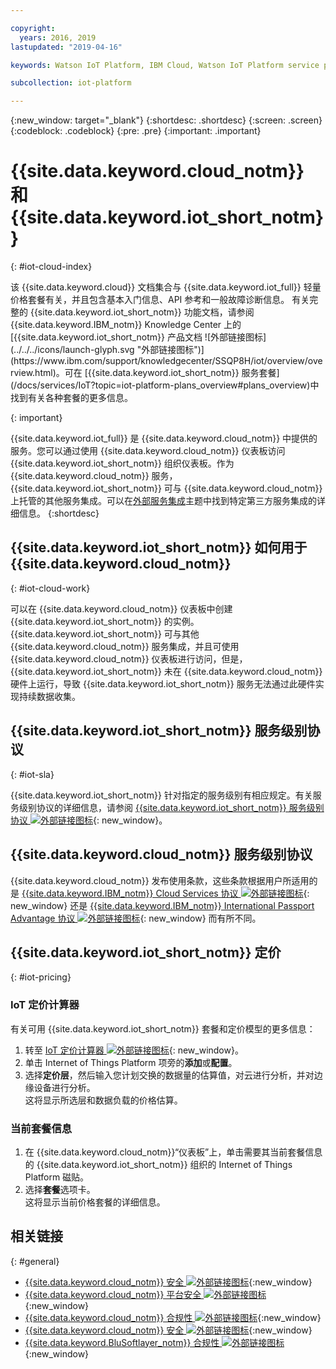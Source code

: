 ```yaml
---

copyright:
  years: 2016, 2019
lastupdated: "2019-04-16"

keywords: Watson IoT Platform, IBM Cloud, Watson IoT Platform service plans

subcollection: iot-platform

---
```


{:new_window: target="\_blank"}
{:shortdesc: .shortdesc}
{:screen: .screen}
{:codeblock: .codeblock}
{:pre: .pre}
{:important: .important}

# {{site.data.keyword.cloud_notm}} 和 {{site.data.keyword.iot_short_notm}}
{: #iot-cloud-index}

<p>该 {{site.data.keyword.cloud}} 文档集合与 {{site.data.keyword.iot_full}} 轻量价格套餐有关，并且包含基本入门信息、API 参考和一般故障诊断信息。
有关完整的 {{site.data.keyword.iot_short_notm}} 功能文档，请参阅 {{site.data.keyword.IBM_notm}} Knowledge Center 上的 [{{site.data.keyword.iot_short_notm}} 产品文档 ![外部链接图标](../../../icons/launch-glyph.svg "外部链接图标")](https://www.ibm.com/support/knowledgecenter/SSQP8H/iot/overview/overview.html)。可在 [{{site.data.keyword.iot_short_notm}} 服务套餐](/docs/services/IoT?topic=iot-platform-plans_overview#plans_overview)中找到有关各种套餐的更多信息。
</p>
{: important}

{{site.data.keyword.iot_full}} 是 {{site.data.keyword.cloud_notm}} 中提供的服务。您可以通过使用 {{site.data.keyword.cloud_notm}} 仪表板访问 {{site.data.keyword.iot_short_notm}} 组织仪表板。作为 {{site.data.keyword.cloud_notm}} 服务，{{site.data.keyword.iot_short_notm}} 可与 {{site.data.keyword.cloud_notm}} 上托管的其他服务集成。可以在[外部服务集成](/docs/services/IoT?topic=iot-platform-ref-index#ref-index)主题中找到特定第三方服务集成的详细信息。
{:shortdesc}

## {{site.data.keyword.iot_short_notm}} 如何用于 {{site.data.keyword.cloud_notm}}
{: #iot-cloud-work}

可以在 {{site.data.keyword.cloud_notm}} 仪表板中创建 {{site.data.keyword.iot_short_notm}} 的实例。{{site.data.keyword.iot_short_notm}} 可与其他 {{site.data.keyword.cloud_notm}} 服务集成，并且可使用 {{site.data.keyword.cloud_notm}} 仪表板进行访问，但是，{{site.data.keyword.iot_short_notm}} 未在 {{site.data.keyword.cloud_notm}} 硬件上运行，导致 {{site.data.keyword.iot_short_notm}} 服务无法通过此硬件实现持续数据收集。

## {{site.data.keyword.iot_short_notm}} 服务级别协议
{: #iot-sla}

{{site.data.keyword.iot_short_notm}} 针对指定的服务级别有相应规定。有关服务级别协议的详细信息，请参阅 [{{site.data.keyword.iot_short_notm}} 服务级别协议 ![外部链接图标](../../../icons/launch-glyph.svg "外部链接图标")](https://cloud.ibm.com/docs/overview?topic=overview-zero-downtime#SLAs){: new_window}。

## {{site.data.keyword.cloud_notm}} 服务级别协议

{{site.data.keyword.cloud_notm}} 发布使用条款，这些条款根据用户所适用的是 [{{site.data.keyword.IBM_notm}} Cloud Services 协议 ![外部链接图标](../../../icons/launch-glyph.svg)](http://www-05.ibm.com/support/operations/files/pdf/csa_us.pdf?cm_mc_uid=65870113399114371461368&cm_mc_sid_50200000=1469524513){: new_window} 还是 [{{site.data.keyword.IBM_notm}} International Passport Advantage 协议 ![外部链接图标](../../../icons/launch-glyph.svg)](https://www.ibm.com/software/passportadvantage/pa_agreements.html){: new_window} 而有所不同。

## {{site.data.keyword.iot_short_notm}} 定价
{: #iot-pricing}

### IoT 定价计算器
有关可用 {{site.data.keyword.iot_short_notm}} 套餐和定价模型的更多信息：
1. 转至 [IoT 定价计算器 ![外部链接图标](../../../icons/launch-glyph.svg "外部链接图标")](https://cloud.ibm.com/estimator/review){: new_window}。  
2. 单击 Internet of Things Platform 项旁的**添加**或**配置**。
3. 选择**定价层**，然后输入您计划交换的数据量的估算值，对云进行分析，并对边缘设备进行分析。  
这将显示所选层和数据负载的价格估算。

### 当前套餐信息
1. 在 {{site.data.keyword.cloud_notm}}“仪表板”上，单击需要其当前套餐信息的 {{site.data.keyword.iot_short_notm}} 组织的 Internet of Things Platform 磁贴。
2. 选择**套餐**选项卡。  
这将显示当前价格套餐的详细信息。

## 相关链接
{: #general}

* [{{site.data.keyword.cloud_notm}} 安全 ![外部链接图标](../../../icons/launch-glyph.svg "外部链接图标")](https://cloud.ibm.com/docs/overview?topic=overview-security#security){:new_window}
* [{{site.data.keyword.cloud_notm}} 平台安全 ![外部链接图标](../../../icons/launch-glyph.svg "外部链接图标")](https://cloud.ibm.com/docs/overview?topic=overview-security#platform-security){:new_window}
* [{{site.data.keyword.cloud_notm}} 合规性 ![外部链接图标](../../../icons/launch-glyph.svg "外部链接图标")](https://cloud.ibm.com/docs/overview?topic=overview-security#security){:new_window}
* [{{site.data.keyword.cloud_notm}} 安全 ![外部链接图标](../../../icons/launch-glyph.svg "外部链接图标")](https://www.ibm.com/cloud/security){:new_window}
* [{{site.data.keyword.BluSoftlayer_notm}} 合规性 ![外部链接图标](../../../icons/launch-glyph.svg "外部链接图标")](https://www.ibm.com/cloud/compliance){:new_window}
